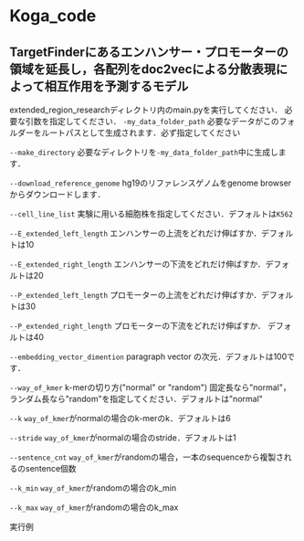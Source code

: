 # Koga_code

## TargetFinderにあるエンハンサー・プロモーターの領域を延長し，各配列をdoc2vecによる分散表現によって相互作用を予測するモデル

extended_region_researchディレクトリ内のmain.pyを実行してください．
必要な引数を指定してください．
```-my_data_folder_path```
必要なデータがこのフォルダーをルートパスとして生成されます．必ず指定してください

```--make_directory```
必要なディレクトリを```-my_data_folder_path```中に生成します．

```--download_reference_genome```
hg19のリファレンスゲノムをgenome browserからダウンロードします．

```--cell_line_list```
実験に用いる細胞株を指定してください．デフォルトは```K562```

```--E_extended_left_length```
エンハンサーの上流をどれだけ伸ばすか．デフォルトは10

```--E_extended_right_length```
エンハンサーの下流をどれだけ伸ばすか．デフォルトは20

```--P_extended_left_length```
プロモーターの上流をどれだけ伸ばすか．デフォルトは30

```--P_extended_right_length```
プロモーターの下流をどれだけ伸ばすか． デフォルトは40

```--embedding_vector_dimention```
paragraph vector の次元．デフォルトは100です．

```--way_of_kmer```
k-merの切り方("normal" or "random")
固定長なら"normal"，ランダム長なら"random"を指定してください．デフォルトは"normal"

```--k```
```way_of_kmer```がnormalの場合のk-merのk．デフォルトは6

```--stride```
```way_of_kmer```がnormalの場合のstride．デフォルトは1

```--sentence_cnt```
```way_of_kmer```がrandomの場合，一本のsequenceから複製されるのsentence個数

```--k_min```
```way_of_kmer```がrandomの場合のk_min

```--k_max```
```way_of_kmer```がrandomの場合のk_max

実行例
